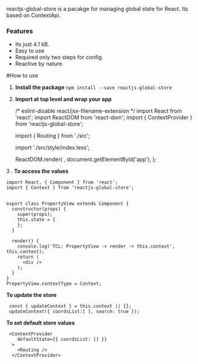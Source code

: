 reactjs-global-store is a pacakge for managing global state for React. Its based on ContextApi.

### Features

- Its just 4.1 kB.
- Easy to use
- Required only two steps for config.
- Reactive by nature.


#How to use

1. **Install the package**
`npm install --save reactjs-global-store`

2. **Import at top level and wrap your app**
  

    /* eslint-disable react/jsx-filename-extension */
    import React from 'react';
    import ReactDOM from 'react-dom';
    import { ContextProvider } from 'reactjs-global-store';
    
    import { Routing } from './src';
    
    import './src/style/index.less';
    
    ReactDOM.render(
      <ContextProvider>
        <Routing />
      </ContextProvider>,
      document.getElementById('app'),
    );
    

3 . **To access the values**
 

    import React, { Component } from 'react';
    import { Context } from 'reactjs-global-store';
    
    
    export class PropertyView extends Component {
      constructor(props) {
        super(props);
        this.state = {
        };
      }
    
      render() {
        console.log('TCL: PropertyView -> render -> this.context', this.context);
        return (
          <div />
        );
      }
    }
    PropertyView.contextType = Context;
    


**To update the store**


     const { updateContext } = this.context || {};
     updateContext({ coordsList:[ ], search: true });

**To set default store values**



     <ContextProvider
        defaultState={{ coordsList: [] }}
      >
        <Routing />
      </ContextProvider>

